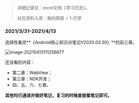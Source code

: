 > 详细记录见：excel文档《学习日志》。
>
> 对应资料入库：我的网盘 > 1-已学

### 2021/3/31-2021/4/13

选择性看完**《Android核心知识点笔记V2020.03.30》**的前三章。

![image-20210413111256677](C:\Users\NJCS\AppData\Roaming\Typora\typora-user-images\image-20210413111256677.png)

还没看的内容：

- 第二章：WebView；
- 第三章：NDK开发；
- 四、五、六、七章。

**其他均已通读并做好笔记，复习的时候直接看笔记即可。**

